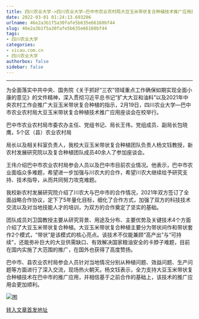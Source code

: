 ```yaml
---
title: 四川农业大学->四川农业大学—巴中市农业农村局大豆玉米带状复合种植技术推广应用座谈会举行 | sicau.com.cn
date: 2022-03-01 01:24:13.693206
urlname: 46e2a3b1f5a30fafe5b635e66160bf44
slug: 46e2a3b1f5a30fafe5b635e66160bf44
tags: 
- 四川农业大学
categories:
- sicau.com.cn
- 四川农业大学
authorbox: false
sidebar: false
---
```

****

为全面落实中共中央、国务院《关于抓好“三农”领域重点工作确保如期实现全面小康的意见》的文件精神，深入贯彻习近平总书记“扩大大豆和油料”以及2021年中央农村工作会推广大豆玉米带状复合种植的指示，2月19日，四川农业大学—巴中市农业农村局大豆玉米带状复合种植技术推广应用座谈会在校举行。  

巴中市农业农村局市委农办主任、党组书记、局长王伟，党组成员、副局长包晓鹰，5个区（县）农业农村局
<!--more-->
局长以及相关科室负责人，我校大豆玉米带状复合种植团队负责人杨文钰教授，新农村发展研究院以及复合种植团队成员40余人了参加座谈会。

王伟介绍巴中市农业农村局参会人员以及巴中市目前农业情况。他表示，巴中市农业面临众多难题，希望进一步加强与川农大的合作，希望川农大继续给予研究支持、技术指导，从而共同努力攻克难题。

我校新农村发展研究院介绍了川农大与巴中市的合作情况，2021年双方签订了全面战略合作协议，定下了5年量化目标，细化了合作方式，加强了双方的科技技术交流以及对当地技能人才的培训，为双方的合作奠定了坚实的基础。

团队成员刘卫国教授主要从研究背景、用途及分布、主要优势及关键技术4个方面介绍了大豆玉米带状复合种植。大豆玉米带状复合种植主要分为带状间作和带状套作2个模式，“带状”是该模式的核心亮点。该技术不仅能兼顾“高产出”与“可持续”，还能弥补巨大的大豆供需缺口、有效解决国家粮油安全的卡脖子难题，目前在国内实施了大范围的推广，在国外也获得了高度赞扬。

巴中市、县农业农村局参会人员针对当地情况分别从种植问题、效益问题、生产问题等方面进行了深入交流，现场热火朝天。杨文钰表示，全力支持大豆玉米带状复合种植技术在巴中市的推广应用，并相信基于之前合作的基础上，该技术的推广应用会更加顺利。

![图](https://news.sicau.edu.cn/__local/A/AA/4F/5B5EC17B3165D6EABA085874F65_097911A9_17DE4.png)

[转入文章首发地址](https://news.sicau.edu.cn/info/1078/66745.htm)